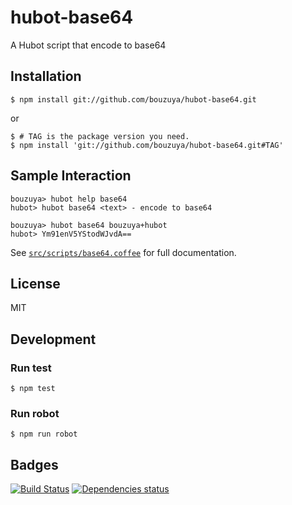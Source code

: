 # hubot-base64

A Hubot script that encode to base64

## Installation

    $ npm install git://github.com/bouzuya/hubot-base64.git

or

    $ # TAG is the package version you need.
    $ npm install 'git://github.com/bouzuya/hubot-base64.git#TAG'

## Sample Interaction

    bouzuya> hubot help base64
    hubot> hubot base64 <text> - encode to base64

    bouzuya> hubot base64 bouzuya+hubot
    hubot> Ym91enV5YStodWJvdA==

See [`src/scripts/base64.coffee`](src/scripts/base64.coffee) for full documentation.

## License

MIT

## Development

### Run test

    $ npm test

### Run robot

    $ npm run robot


## Badges

[![Build Status][travis-badge]][travis]
[![Dependencies status][david-dm-badge]][david-dm]

[travis]: https://travis-ci.org/bouzuya/hubot-base64
[travis-badge]: https://travis-ci.org/bouzuya/hubot-base64.svg?branch=master
[david-dm]: https://david-dm.org/bouzuya/hubot-base64
[david-dm-badge]: https://david-dm.org/bouzuya/hubot-base64.png
